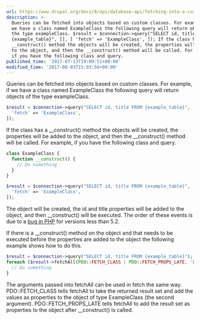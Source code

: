 ```yaml
---
url: https://www.drupal.org/docs/8/api/database-api/fetching-into-a-custom-class
description: >-
  Queries can be fetched into objects based on custom classes. For example, if
  we have a class named ExampleClass the following query will return objects of
  the type exampleClass. $result = $connection->query("SELECT id, title FROM
  {example_table}", [], [ 'fetch' => 'ExampleClass', ]); If the class has a
  __construct() method the objects will be created, the properties will be added
  to the object, and then the __construct() method will be called. For example,
  if you have the following class and query.
published_time: '2017-07-13T19:09:51+00:00'
modified_time: '2017-08-03T15:03:56+00:00'
---
```

Queries can be fetched into objects based on custom classes. For example, if we have a class named ExampleClass the following query will return objects of the type exampleClass.

```php
$result = $connection->query("SELECT id, title FROM {example_table}", [], [
  'fetch' => 'ExampleClass',
]);

```

If the class has a \_\_construct() method the objects will be created, the properties will be added to the object, and then the \_\_construct() method will be called. For example, if you have the following class and query.

```php
class ExampleClass {
  function __construct() {
    // Do something
  }
}

$result = $connection->query("SELECT id, title FROM {example_table}", [], [
  'fetch' => 'ExampleClass',
]);

```

The object will be created, the id and title properties will be added to the object, and then \_\_construct() will be executed. The order of these events is due to a [bug in PHP](http://bugs.php.net/bug.php?id=46139) for versions less than 5.2.

If there is a \_\_construct() method on the object and that needs to be executed before the properties are added to the object the following example shows how to do this.

```php
$result = $connection->query("SELECT id, title FROM {example_table}");
foreach ($result->fetchAll(PDO::FETCH_CLASS | PDO::FETCH_PROPS_LATE, 'ExampleClass') as $record) {
  // Do something
}

```

The arguments passed into fetchAll can be used in fetch the same way. PDO::FETCH\_CLASS tells fetchAll to take the returned result set and add the values as properties to the object of type ExampleClass (the second argument). PDO::FETCH\_PROPS\_LATE tells fetchAll to add the result set as properties to the object after \_\_construct() is called.